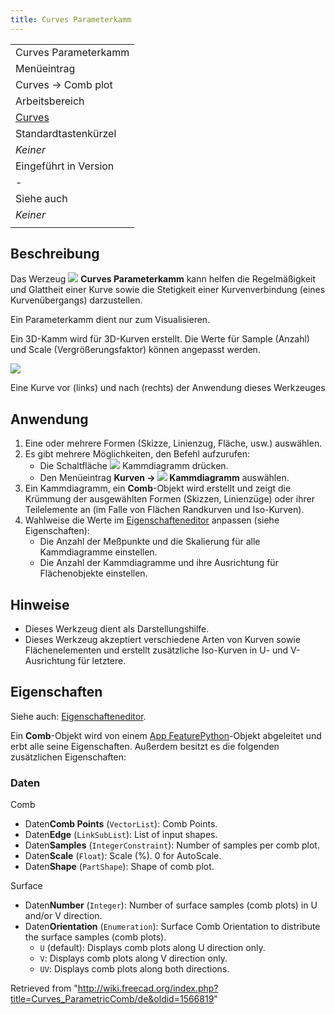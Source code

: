 ```yaml
---
title: Curves Parameterkamm
---
```

|  |
| --- |
| Curves Parameterkamm |
| Menüeintrag |
| Curves → Comb plot |
| Arbeitsbereich |
| [Curves](/Curves_Workbench/de "Curves Workbench/de") |
| Standardtastenkürzel |
| *Keiner* |
| Eingeführt in Version |
| - |
| Siehe auch |
| *Keiner* |
|  |

## Beschreibung

Das Werzeug ![](/images/Curves_ParametricComb.svg) **Curves Parameterkamm** kann helfen die Regelmäßigkeit und Glattheit einer Kurve sowie die Stetigkeit einer Kurvenverbindung (eines Kurvenübergangs) darzustellen.

Ein Parameterkamm dient nur zum Visualisieren.

Ein 3D-Kamm wird für 3D-Kurven erstellt. Die Werte für Sample (Anzahl) und Scale (Vergrößerungsfaktor) können angepasst werden.

![](/images/Curves_ParametricComb_demo.jpg)

Eine Kurve vor (links) und nach (rechts) der Anwendung dieses Werkzeuges

## Anwendung

1. Eine oder mehrere Formen (Skizze, Linienzug, Fläche, usw.) auswählen.
2. Es gibt mehrere Möglichkeiten, den Befehl aufzurufen:
   * Die Schaltfläche ![](/images/Curves_ParametricComb.svg) Kammdiagramm drücken.
   * Den Menüeintrag **Kurven → ![](/images/Curves_ParametricComb.svg) Kammdiagramm** auswählen.
3. Ein Kammdiagramm, ein **Comb**-Objekt wird erstellt und zeigt die Krümmung der ausgewählten Formen (Skizzen, Linienzüge) oder ihrer Teilelemente an (im Falle von Flächen Randkurven und Iso-Kurven).
4. Wahlweise die Werte im [Eigenschafteneditor](/Property_editor/de "Property editor/de") anpassen (siehe Eigenschaften):
   * Die Anzahl der Meßpunkte und die Skalierung für alle Kammdiagramme einstellen.
   * Die Anzahl der Kammdiagramme und ihre Ausrichtung für Flächenobjekte einstellen.

## Hinweise

* Dieses Werkzeug dient als Darstellungshilfe.
* Dieses Werkzeug akzeptiert verschiedene Arten von Kurven sowie Flächenelementen und erstellt zusätzliche Iso-Kurven in U- und V-Ausrichtung für letztere.

## Eigenschaften

Siehe auch: [Eigenschafteneditor](/Property_editor/de "Property editor/de").

Ein **Comb**-Objekt wird von einem [App FeaturePython](/App_FeaturePython/de "App FeaturePython/de")-Objekt abgeleitet und erbt alle seine Eigenschaften. Außerdem besitzt es die folgenden zusätzlichen Eigenschaften:

### Daten

Comb

* Daten**Comb Points** (`VectorList`): Comb Points.
* Daten**Edge** (`LinkSubList`): List of input shapes.
* Daten**Samples** (`IntegerConstraint`): Number of samples per comb plot.
* Daten**Scale** (`Float`): Scale (%). 0 for AutoScale.
* Daten**Shape** (`PartShape`): Shape of comb plot.

Surface

* Daten**Number** (`Integer`): Number of surface samples (comb plots) in U and/or V direction.
* Daten**Orientation** (`Enumeration`): Surface Comb Orientation to distribute the surface samples (comb plots).
  + `U` (default): Displays comb plots along U direction only.
  + `V`: Displays comb plots along V direction only.
  + `UV`: Displays comb plots along both directions.

Retrieved from "<http://wiki.freecad.org/index.php?title=Curves_ParametricComb/de&oldid=1566819>"